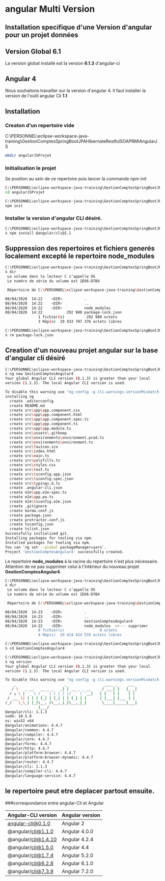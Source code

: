 # angular Multi Version

##  Installation specifique d'une  Version d'angular pour un projet données

## Version Global 6.1
La version global installé est la version **6.1.3** d'angular-ci

## Angular 4
Nous souhaitons travailler sur la version d'angular 4. Il faut installer la version de l'outil angular Cli **1.1**


## Installation

### Creaton d'un repertoire vide
C:\PERSONNEL\eclipse-workspace-java-training\GestionComptesSpringBootJPAHibernateRestfulSOAPRMIAngularJS
````bash
mkdir angularJSProjet
````


### Initialisation le projet
Se position au sein de ce repertoire puis lancer la commande npm init

````bash
C:\PERSONNEL\eclipse-workspace-java-training\GestionComptesSpringBootJPAHibernateRestfulSOAPRMIAngularJS
cd angularJSProjet

C:\PERSONNEL\eclipse-workspace-java-training\GestionComptesSpringBootJPAHibernateRestfulSOAPRMIAngularJS\angularJSProjet
npm init
````

### Installer la version d'angular CLI désiré.

````bash
C:\PERSONNEL\eclipse-workspace-java-training\GestionComptesSpringBootJPAHibernateRestfulSOAPRMIAngularJS\angularJSProjet
λ npm install @angular/cli@1.1
````

## Suppression des repertoires et fichiers generés localement excepté le repertoire **node_modules**

````bash
C:\PERSONNEL\eclipse-workspace-java-training\GestionComptesSpringBootJPAHibernateRestfulSOAPRMIAngularJS\angularJSProjet
λ dir
 Le volume dans le lecteur C s’appelle OS
 Le numéro de série du volume est 2E66-D7B4

 Répertoire de C:\PERSONNEL\eclipse-workspace-java-training\GestionComptesSpringBootJPAHibernateRestfulSOAPRMIAngularJS\angularJSProjet

08/04/2020  14:22    <DIR>          .
08/04/2020  14:22    <DIR>          ..
08/04/2020  14:22    <DIR>          node_modules
08/04/2020  14:22           292 980 package-lock.json
               1 fichier(s)          292 980 octets
               3 Rép(s)  29 933 797 376 octets libres
````


````bash
C:\PERSONNEL\eclipse-workspace-java-training\GestionComptesSpringBootJPAHibernateRestfulSOAPRMIAngularJS\angularJSProjet
λ rm package-lock.json
````

## Creation d'un nouveau projet angular sur la base d'angular cli désiré
````bash
C:\PERSONNEL\eclipse-workspace-java-training\GestionComptesSpringBootJPAHibernateRestfulSOAPRMIAngularJS\angularJSProjet
λ ng new GestionComptesAngular4
Your global Angular CLI version (6.1.3) is greater than your local
version (1.1.3). The local Angular CLI version is used.

To disable this warning use "ng config -g cli.warnings.versionMismatch false".
installing ng
  create .editorconfig
  create README.md
  create src\app\app.component.css
  create src\app\app.component.html
  create src\app\app.component.spec.ts
  create src\app\app.component.ts
  create src\app\app.module.ts
  create src\assets\.gitkeep
  create src\environments\environment.prod.ts
  create src\environments\environment.ts
  create src\favicon.ico
  create src\index.html
  create src\main.ts
  create src\polyfills.ts
  create src\styles.css
  create src\test.ts
  create src\tsconfig.app.json
  create src\tsconfig.spec.json
  create src\typings.d.ts
  create .angular-cli.json
  create e2e\app.e2e-spec.ts
  create e2e\app.po.ts
  create e2e\tsconfig.e2e.json
  create .gitignore
  create karma.conf.js
  create package.json
  create protractor.conf.js
  create tsconfig.json
  create tslint.json
Successfully initialized git.
Installing packages for tooling via npm.
Installed packages for tooling via npm.
You can `ng set --global packageManager=yarn`.
Project 'GestionComptesAngular4' successfully created.
````



Le repertoire **node_modules** à la racine du repertoire n'est plus nécessaire. Attention de ne pas supprimer celui à l'intérieur du nouveau projet **GestionComptesAngular4**.
````bash
C:\PERSONNEL\eclipse-workspace-java-training\GestionComptesSpringBootJPAHibernateRestfulSOAPRMIAngularJS\angularJSProjet
λ dir
 Le volume dans le lecteur C s’appelle OS
 Le numéro de série du volume est 2E66-D7B4

 Répertoire de C:\PERSONNEL\eclipse-workspace-java-training\GestionComptesSpringBootJPAHibernateRestfulSOAPRMIAngularJS\angularJSProjet

08/04/2020  14:23    <DIR>          .
08/04/2020  14:23    <DIR>          ..
08/04/2020  14:23    <DIR>          GestionComptesAngular4
08/04/2020  14:22    <DIR>          node_modules  <<--- supprimer
               0 fichier(s)                0 octets
               4 Rép(s)  29 414 424 576 octets libres
````


````bash
C:\PERSONNEL\eclipse-workspace-java-training\GestionComptesSpringBootJPAHibernateRestfulSOAPRMIAngularJS\angularJSProjet
λ cd GestionComptesAngular4

C:\PERSONNEL\eclipse-workspace-java-training\GestionComptesSpringBootJPAHibernateRestfulSOAPRMIAngularJS\angularJSProjet\GestionComptesAngular4 (master -> origin)
λ ng version
Your global Angular CLI version (6.1.3) is greater than your local
version (1.1.3). The local Angular CLI version is used.

To disable this warning use "ng config -g cli.warnings.versionMismatch false".
    _                      _                 ____ _     ___
   / \   _ __   __ _ _   _| | __ _ _ __     / ___| |   |_ _|
  / △ \ | '_ \ / _` | | | | |/ _` | '__|   | |   | |    | |
 / ___ \| | | | (_| | |_| | | (_| | |      | |___| |___ | |
/_/   \_\_| |_|\__, |\__,_|_|\__,_|_|       \____|_____|___|
               |___/
@angular/cli: 1.1.3
node: 10.5.0
os: win32 x64
@angular/animations: 4.4.7
@angular/common: 4.4.7
@angular/compiler: 4.4.7
@angular/core: 4.4.7
@angular/forms: 4.4.7
@angular/http: 4.4.7
@angular/platform-browser: 4.4.7
@angular/platform-browser-dynamic: 4.4.7
@angular/router: 4.4.7
@angular/cli: 1.1.3
@angular/compiler-cli: 4.4.7
@angular/language-service: 4.4.7
````

## le repertoire peut etre deplacer partout ensuite.


###correspondance entre angular-Cli et Angular

|Angular-CLI version        | Angular version             |
|--------------              | ---------                  |
| angular-cli@0.1.0          | Angular 2                  |
| @angular/cli@1.1.0         | Angular 4.0.0              |
| @angular/cli@1.4.10        | Angular 4.2.4              |
| @angular/cli@1.5.0         | Angular 4.4                |
| @angular/cli@1.7.4         | Angular 5.2.0              |
| @angular/cli@6.2.8         | Angular 6.1.0              |
| @angular/cli@7.3.9         | Angular 7.2.0              |




